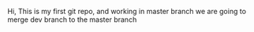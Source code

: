 Hi,
This is my first git repo, and working in master branch
we are going to merge dev branch to the master branch
